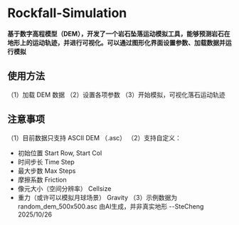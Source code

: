 # Rockfall-Simulation
**基于数字高程模型（DEM），开发了一个岩石坠落运动模拟工具，能够预测岩石在地形上的运动轨迹，并进行可视化。可以通过图形化界面设置参数、加载数据并运行模拟**
## 使用方法
（1）加载 DEM 数据
（2）设置各项参数
（3）开始模拟，可视化落石运动轨迹
## 注意事项
（1）目前数据只支持 ASCII DEM （.asc）
（2）支持自定义：
- 初始位置 Start Row, Start Col
- 时间步长 Time Step
- 最大步数 Max Steps
- 摩擦系数 Friction
- 像元大小（空间分辨率） Cellsize
- 重力（或许可以模拟月球场景） Gravity
（3）示例数据为 random_dem_500x500.asc 由AI生成，并非真实地形
--SteCheng 2025/10/26
